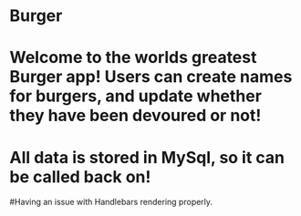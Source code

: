 # Burger

# Welcome to the worlds greatest Burger app! Users can create names for burgers, and update whether they have been devoured or not!

# All data is stored in MySql, so it can be called back on!

#Having an issue with Handlebars rendering properly.